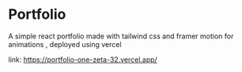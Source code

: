 # Portfolio

A simple react portfolio made with tailwind css and framer motion for animations
, deployed using vercel

link: https://portfolio-one-zeta-32.vercel.app/
